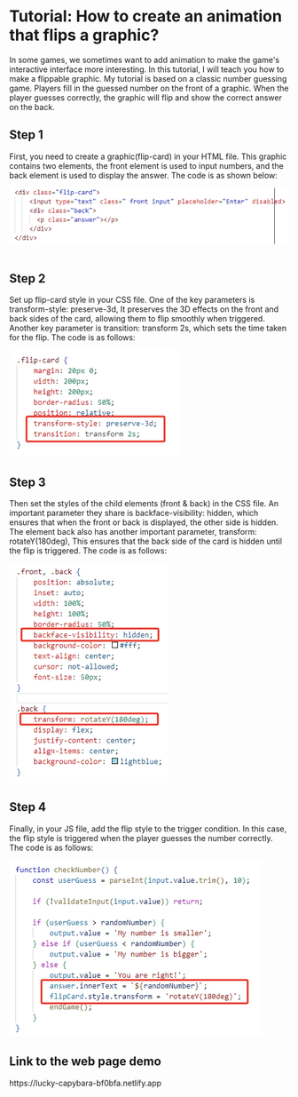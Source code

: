 # Tutorial: How to create an animation that flips a graphic?
  <p>
    In some games, we sometimes want to add animation to make the game's interactive interface more interesting. In this tutorial, I will teach you how to make a flippable graphic. My tutorial is based on a classic number guessing game. Players fill in the guessed number on the front of a graphic. When the player guesses correctly, the graphic will flip and show the correct answer on the back.
  </p>

## Step 1
   <p>
     First, you need to create a graphic(flip-card) in your HTML file. This graphic contains two elements, the front element is used to input numbers, and the back element is used to display the answer. The code is as shown below:
   </p>
   <img src="./assets/img/screenshot1.png")/>&nbsp;

## Step 2
   <p>
     Set up flip-card style in your CSS file. One of the key parameters is transform-style: preserve-3d, It preserves the 3D effects on the front and back sides of the card, allowing them to flip smoothly when triggered. Another key parameter is transition: transform 2s, which sets the time taken for the flip. The code is as follows:
   </p>
   <img src="./assets/img/screenshot2.png")/>&nbsp;

## Step 3
   <p>
     Then set the styles of the child elements (front & back) in the CSS file. An important parameter they share is backface-visibility: hidden, which ensures that when the front or back is displayed, the other side is hidden. The element back also has another important parameter, transform: rotateY(180deg), This ensures that the back side of the card is hidden until the flip is triggered. The code is as follows:
   </p>
   <img src="./assets/img/screenshot3.png")/>&nbsp;

## Step 4
   <p>
      Finally, in your JS file, add the flip style to the trigger condition. In this case, the flip style is triggered when the player guesses the number correctly. The code is as follows:
   </p>
   <img src="./assets/img/screenshot4.png")/>&nbsp;

## Link to the web page demo

   <p>
     https://lucky-capybara-bf0bfa.netlify.app
   </p>
